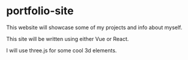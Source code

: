 # portfolio-site
This website will showcase some of my projects and info about myself.

This site will be written using either Vue or React.

I will use three.js for some cool 3d elements.
